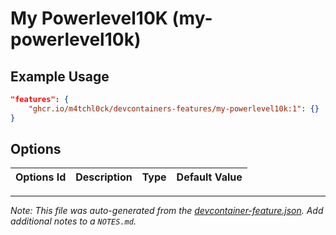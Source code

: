 
# My Powerlevel10K (my-powerlevel10k)



## Example Usage

```json
"features": {
    "ghcr.io/m4tchl0ck/devcontainers-features/my-powerlevel10k:1": {}
}
```

## Options

| Options Id | Description | Type | Default Value |
|-----|-----|-----|-----|




---

_Note: This file was auto-generated from the [devcontainer-feature.json](https://github.com/m4tchl0ck/devcontainers-features/blob/main/src/my-powerlevel10k/devcontainer-feature.json).  Add additional notes to a `NOTES.md`._
